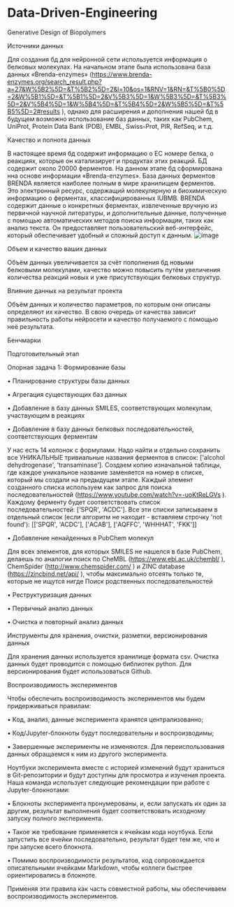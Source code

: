 # Data-Driven-Engineering
Generative Design of Biopolymers

Источники данных

Для создания бд для нейронной сети используется информация о белковых молекулах. На начальном этапе была использована база данных «Brenda-enzymes» (https://www.brenda-enzymes.org/search_result.php?a=27&W%5B2%5D=&T%5B2%5D=2&l=10&os=1&RNV=1&RN=&T%5B0%5D=2&W%5B1%5D=&T%5B1%5D=2&V%5B3%5D=1&W%5B3%5D=&T%5B3%5D=2&V%5B4%5D=1&W%5B4%5D=&T%5B4%5D=2&W%5B5%5D=&T%5B5%5D=2#results ), однако для расширения и дополнения нашей бд в будущем возможно использование баз данных, таких как PubChem, UniProt, Protein Data Bank (PDB), EMBL, Swiss-Prot, PIR, RefSeq, и т.д.

Качество и полнота данных

В настоящее время бд содержит информацию о ЕС номере белка, о реакциях, которые он катализирует и продуктах этих реакций. БД содержит около 20000 ферментов. На данном этапе бд сформирована нна основе информации «Brenda-enzymes». База данных ферментов BRENDA является наиболее полным в мире хранилищем ферментов. Это электронный ресурс, содержащий молекулярную и биохимическую информацию о ферментах, классифицированных IUBMB. BRENDA содержит данные о конкретных ферментах, извлеченные вручную из первичной научной литературы, и дополнительные данные, полученные с помощью автоматических методов поиска информации, таких как анализ текста. Он предоставляет пользовательский веб-интерфейс, который обеспечивает удобный и сложный доступ к данным.
![image](https://user-images.githubusercontent.com/127224269/223842527-a666bbe6-f521-4cc6-8bce-2600a73f37e3.png)

 
Объем и качество ваших данных

Объём данных увеличивается за счёт пополнения бд новыми белковыми молекулами, качество можно повысить  путём увеличения количества реакций новых и уже присутствующих белковых структур. 

Влияние данных на результат проекта

Объём данных и количество параметров, по которым они описаны определяют их качество. В свою очередь от качества зависит правильность работы нейросети и качество получаемого с помощью неё результата.

Бенчмарки

Подготовительный этап

Опорная задача 1: Формирование базы
 
•	Планирование структуры базы данных

•	Агрегация существующих баз данных

•	Добавление в базу данных SMILES, соответствующих молекулам, участвующим в реакциях

•	Добавление в базу данных белковых последовательностей, соответствующих ферментам

У нас есть 14 колонок с формулами. Надо найти и отдельно сохранить все УНИКАЛЬНЫЕ тривиальные названия ферментов в список: ['alcohol dehydrogenase', 'transaminase']. Создаем копию изначальной таблицы, где каждое уникальное название заменяется на номер в списке, который мы создали на предыдущем этапе. Каждый элемент созданного списка используем как запрос для поиска последовательностей (https://www.youtube.com/watch?v=-uoKtReLGVs ). Каждому ферменту будет соответствовать список последовательностей: ['SPQR', 'ACDC']. Все эти списки записываем в отдельный список (если алгоритм не находит - вставляем строчку 'not found'): [['SPQR', 'ACDC'], ['ACAB'], ['AQFFC', 'WHHHAT', 'FKK']]

•	Добавление ненайденных в PubChem молекул

Для всех элементов, для которых SMILES не нашелся в базе PubChem, делаешь по аналогии поиск по CheMBL (https://www.ebi.ac.uk/chembl/  ), ChemSpider (http://www.chemspider.com/ ) и ZINC database (https://zincbind.net/api/ ), чтобы максимально отсеять только те, которые не ищутся нигде Поиск родственных последовательностей

•	Реструктуризация данных

•	Первичный анализ данных

•	Очистка и повторный анализ данных

Инструменты для хранения, очистки, разметки, версионирования данных 

Для хранения данных используется хранилище формата  csv. Очистка данных будет проводится с помощью библиотек python. Для версионирования будет использоваться Github. 

Воспроизводимость экспериментов

Чтобы обеспечить воспроизводимость экспериментов мы будем придерживаться правилам:

•	Код, анализ, данные эксперимента хранятся централизованно;

•	Код/Jupyter-блокноты будут последовательны и воспроизводимы;

•	Завершенные эксперименты не изменяются. Для переиспользования данных обращаемся к ним из другого эксперимента.

Ноутбуки эксперимента вместе с историей изменений будут храниться в Git-репозитории и будут доступны для просмотра и изучения проекта.
Наша команда использует следующие рекомендации при работе с Jupyter-блокнотами: 

•	Блокноты эксперимента пронумерованы, и, если запускать их один за другим, результат выполнения будет соответствовать исходному запуску полного эксперимента.

•	Такое же требование применяется к ячейкам кода ноутбука. Если запустить все ячейки последовательно, результат будет тем же, что и при запуске всего блокнота. 

•	Помимо воспроизводимости результатов, код сопровождается описательными ячейками Markdown, чтобы коллеги быстрее ориентировались в блокноте. 

Применяя эти правила как часть совместной работы, мы обеспечиваем воспроизводимость экспериментов.


